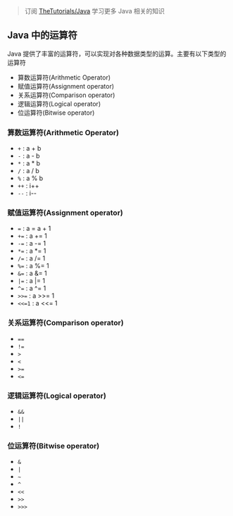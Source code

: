 > 订阅 [TheTutorials/Java](https://github.com/TheTutorials/Java) 学习更多 Java 相关的知识

## Java 中的运算符
Java 提供了丰富的运算符，可以实现对各种数据类型的运算。主要有以下类型的运算符

* 算数运算符(Arithmetic Operator)
* 赋值运算符(Assignment operator)
* 关系运算符(Comparison operator)
* 逻辑运算符(Logical operator)
* 位运算符(Bitwise operator)

### 算数运算符(Arithmetic Operator)
* `+` : a + b
* `-` : a - b
* `*` : a * b
* `/` : a / b
* `%` : a % b
* `++` : i++
* `--` : i--

### 赋值运算符(Assignment operator)

* `=` : a = a + 1
* `+=` : a += 1
* `-=` : a -= 1
* `*=` : a *= 1
* `/=` : a /= 1
* `%=` : a %= 1
* `&=` : a &= 1
* `|=` : a |= 1
* `^=` : a ^= 1
* `>>=` : a >>= 1
* `<<=1` : a <<= 1

### 关系运算符(Comparison operator)
* `==`
* `!=`
* `>`
* `<`
* `>=`
* `<=`


### 逻辑运算符(Logical operator)
* `&&`
* `||`
* `!`

### 位运算符(Bitwise operator)
* `&`
* `|`
* `~`
* `^`
* `<<`
* `>>`
* `>>>`
